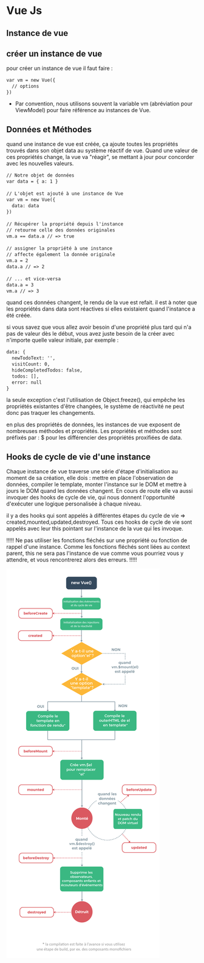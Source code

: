 # Vue Js 

## Instance de vue 

## créer un instance de vue  

pour créer un instance de vue il faut faire : 
```
var vm = new Vue({
  // options
})
```
*   Par convention, nous utilisons souvent la variable vm (abréviation pour ViewModel) pour faire référence au instances de Vue.

## Données et Méthodes  

quand une instance de vue est créée, ça ajoute toutes les propriétés trouvés dans son objet data au système réactif de vue.
Quand une valeur de ces propriétés change, la vue va "réagir", se mettant à jour pour concorder avec les nouvelles valeurs.
```
// Notre objet de données
var data = { a: 1 }

// L'objet est ajouté à une instance de Vue
var vm = new Vue({
  data: data
})

// Récupérer la propriété depuis l'instance
// retourne celle des données originales
vm.a == data.a // => true

// assigner la propriété à une instance
// affecte également la donnée originale
vm.a = 2
data.a // => 2

// ... et vice-versa
data.a = 3
vm.a // => 3
```
quand ces données changent, le rendu de la vue est refait. il est à noter que les propriétés dans data sont réactives
si elles existaient quand l'instance a été créée.

si vous savez que vous allez avoir besoin d'une propriété plus tard qui n'a pas de valeur dès le début, vous avez juste besoin de la créer avec n'importe quelle valeur initiale, par exemple : 
```
data: {
  newTodoText: '',
  visitCount: 0,
  hideCompletedTodos: false,
  todos: [],
  error: null
}
```
la seule exception c'est l'utilisation de Object.freeze(), qui empêche les propriétés existantes d'être changées,
le système de réactivité ne peut donc pas traquer les changements.

en plus des propriétés de données, les instances de vue exposent de nombreuses méthodes et propriétés. 
Les propriétés et méthodes sont préfixés par : $  pour les différencier des propriétés proxifiées de data.

## Hooks de cycle de vie d'une instance 

Chaque instance de vue traverse une série d'étape d'initialisation au moment de sa création, elle dois : 
mettre en place l'observation de données, compiler le template, monter l'instance sur le DOM et mettre à jours le DOM
quand les données changent. En cours de route elle va aussi invoquer des hooks de cycle de vie, qui nous donnent 
l'opportunité d'exécuter une logique personalisée à chaque niveau.

il y a des hooks qui sont appelés à différentes étapes du cycle de vie => created,mounted,updated,destroyed.
Tous ces hooks de cycle de vie sont appelés avec leur this pointant sur l'instance de la vue qui les invoque.

!!!!! Ne pas utiliser les fonctions fléchés sur une propriété ou fonction de rappel d'une instance.
Comme les fonctions fléchés sont liées au context parent, this ne sera pas l'instance de vue comme vous pourriez
vous y attendre, et vous rencontrerez alors des erreurs. !!!!!

![alt text](images/lifecycle.png)